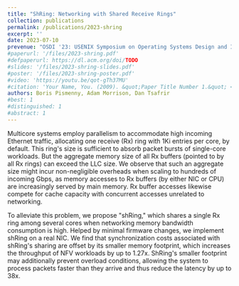 ```yaml
---
title: "ShRing: Networking with Shared Receive Rings"
collection: publications
permalink: /publications/2023-shring
excerpt: ''
date: 2023-07-10
prevenue: "OSDI '23: USENIX Symposium on Operating Systems Design and Implementation"
#paperurl: '/files/2023-shring.pdf'
#defpaperurl: https://dl.acm.org/doi/TODO
#slides: '/files/2023-shring-slides.pdf'
#poster: '/files/2023-shring-poster.pdf'
#video: 'https://youtu.be/qot-gTh37MU'
#citation: 'Your Name, You. (2009). &quot;Paper Title Number 1.&quot; <i>Journal 1</i>. 1(1).'
authors: Boris Pismenny, Adam Morrison, Dan Tsafrir
#best: 1
#distinguished: 1
#abstract: 1
---
```

Multicore systems employ parallelism to accommodate high incoming Ethernet
traffic, allocating one receive (Rx) ring with 1Ki entries per core, by
default. This ring's size is sufficient to absorb packet bursts of single-core
workloads. But the aggregate memory size of all Rx buffers (pointed to by all
Rx rings) can exceed the LLC size. We observe that such an aggregate size might
incur non-negligible overheads when scaling to hundreds of incoming Gbps, as
memory accesses to Rx buffers (by either NIC or CPU) are increasingly served by
main memory. Rx buffer accesses likewise compete for cache capacity with
concurrent accesses unrelated to networking.

To alleviate this problem, we propose "shRing," which shares a single Rx ring
among several cores when networking memory bandwidth consumption is high.
Helped by minimal firmware changes, we implement shRing on a real NIC. We find
that synchronization costs associated with shRing's sharing are offset by its
smaller memory footprint, which increases the throughput of NFV workloads by up
to 1.27x. ShRing's smaller footprint may additionally prevent overload
conditions, allowing the system to process packets faster than they arrive and
thus reduce the latency by up to 38x.
